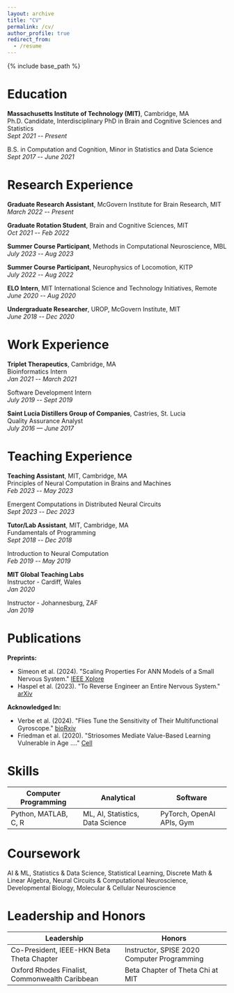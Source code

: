 ```yaml
---
layout: archive
title: "CV"
permalink: /cv/
author_profile: true
redirect_from:
  - /resume
---
```


{% include base_path %}

# Education

**Massachusetts Institute of Technology (MIT)**, Cambridge, MA  
Ph.D. Candidate, Interdisciplinary PhD in Brain and Cognitive Sciences and Statistics  
*Sept 2021 -- Present*

B.S. in Computation and Cognition, Minor in Statistics and Data Science  
*Sept 2017 -- June 2021*

# Research Experience

**Graduate Research Assistant**, McGovern Institute for Brain Research, MIT  
*March 2022 -- Present*

**Graduate Rotation Student**, Brain and Cognitive Sciences, MIT  
*Oct 2021 -- Feb 2022*

**Summer Course Participant**, Methods in Computational Neuroscience, MBL  
*July 2023 -- Aug 2023*

**Summer Course Participant**, Neurophysics of Locomotion, KITP  
*July 2022 -- Aug 2022*

**ELO Intern**, MIT International Science and Technology Initiatives, Remote  
*June 2020 -- Aug 2020*

**Undergraduate Researcher**, UROP, McGovern Institute, MIT  
*June 2018 -- Dec 2020*

# Work Experience

**Triplet Therapeutics**, Cambridge, MA  
Bioinformatics Intern  
*Jan 2021 -- March 2021*

Software Development Intern  
*July 2019 -- Sept 2019*

**Saint Lucia Distillers Group of Companies**, Castries, St. Lucia  
Quality Assurance Analyst  
*July 2016 — June 2017*

# Teaching Experience

**Teaching Assistant**, MIT, Cambridge, MA  
Principles of Neural Computation in Brains and Machines  
*Feb 2023 -- May 2023*

Emergent Computations in Distributed Neural Circuits  
*Sept 2023 -- Dec 2023*

**Tutor/Lab Assistant**, MIT, Cambridge, MA  
Fundamentals of Programming  
*Sept 2018 -- Dec 2018*

Introduction to Neural Computation  
*Feb 2019 -- May 2019*

**MIT Global Teaching Labs**  
Instructor - Cardiff, Wales  
*Jan 2020*

Instructor - Johannesburg, ZAF  
*Jan 2019*

# Publications

**Preprints:**
- Simeon et al. (2024). "Scaling Properties For ANN Models of a Small Nervous System." [IEEE Xplore](https://ieeexplore.ieee.org/document/10500049)
- Haspel et al. (2023). "To Reverse Engineer an Entire Nervous System." [arXiv](http://arxiv.org/abs/2308.06578)

**Acknowledged In:**
- Verbe et al. (2024). "Flies Tune the Sensitivity of Their Multifunctional Gyroscope." [bioRxiv](https://doi.org/10.1101/2024.03.13.583703)
- Friedman et al. (2020). "Striosomes Mediate Value-Based Learning Vulnerable in Age ...." [Cell](https://doi.org/10.1016/j.cell.2020.09.020)

# Skills

| **Computer Programming**       | **Analytical**                 | **Software**              |
| -------------------------------| -------------------------------| --------------------------|
| Python, MATLAB, C, R           | ML, AI, Statistics, Data Science| PyTorch, OpenAI APIs, Gym  |

# Coursework

AI & ML, Statistics & Data Science, Statistical Learning, Discrete Math & Linear Algebra, Neural Circuits & Computational Neuroscience, Developmental Biology, Molecular & Cellular Neuroscience

# Leadership and Honors

| **Leadership**                                        | **Honors**                                    |
| -----------------------------------------------------| ----------------------------------------------|
| Co-President, IEEE-HKN Beta Theta Chapter            | Instructor, SPISE 2020 Computer Programming   |
| Oxford Rhodes Finalist, Commonwealth Caribbean       | Beta Chapter of Theta Chi at MIT              |
